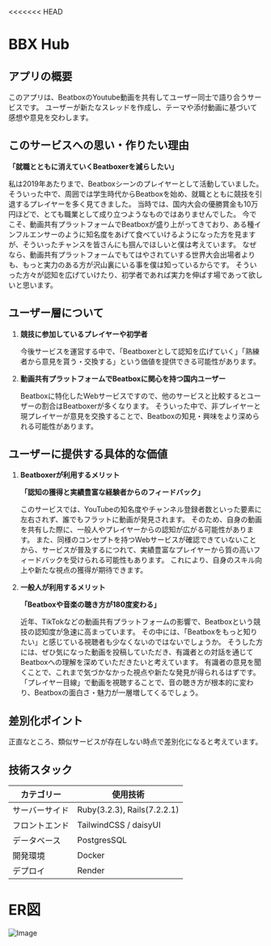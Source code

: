 <<<<<<< HEAD
# BBX Hub

## アプリの概要

このアプリは、BeatboxのYoutube動画を共有してユーザー同士で語り合うサービスです。
ユーザーが新たなスレッドを作成し、テーマや添付動画に基づいて感想や意見を交わします。

## このサービスへの思い・作りたい理由

**「就職とともに消えていくBeatboxerを減らしたい」**

私は2019年あたりまで、Beatboxシーンのプレイヤーとして活動していました。
そういった中で、周囲では学生時代からBeatboxを始め、就職とともに競技を引退するプレイヤーを多く見てきました。
当時では、国内大会の優勝賞金も10万円ほどで、とても職業として成り立つようなものではありませんでした。
今でこそ、動画共有プラットフォームでBeatboxが盛り上がってきており、ある種インフルエンサーのように知名度をあげて食べていけるようになった方を見ますが、そういったチャンスを皆さんにも掴んでほしいと僕は考えています。
なぜなら、動画共有プラットフォームでもてはやされていする世界大会出場者よりも、もっと実力のある方が沢山裏にいる事を僕は知っているからです。
そういった方々が認知を広げていけたり、初学者であれば実力を伸ばす場であって欲しいと思います。

## ユーザー層について

1. **競技に参加しているプレイヤーや初学者**

    今後サービスを運営する中で、「Beatboxerとして認知を広げていく」「熟練者から意見を貰う・交換する」という価値を提供できる可能性があります。

3. **動画共有プラットフォームでBeatboxに関心を持つ国内ユーザー**

    Beatboxに特化したWebサービスですので、他のサービスと比較するとユーザーの割合はBeatboxerが多くなります。
    そういった中で、非プレイヤーと現プレイヤーが意見を交換することで、Beatboxの知見・興味をより深められる可能性があります。

## ユーザーに提供する具体的な価値

1. **Beatboxerが利用するメリット**

    **「認知の獲得と実績豊富な経験者からのフィードバック」**
   
    このサービスでは、YouTubeの知名度やチャンネル登録者数といった要素に左右されず、誰でもフラットに動画が発見されます。
    そのため、自身の動画を共有した際に、一般人やプレイヤーからの認知が広がる可能性があります。
    また、同様のコンセプトを持つWebサービスが確認できていないことから、サービスが普及するにつれて、実績豊富なプレイヤーから質の高いフィードバックを受けられる可能性もあります。
    これにより、自身のスキル向上や新たな視点の獲得が期待できます。

3. **一般人が利用するメリット**

    **「Beatboxや音楽の聴き方が180度変わる」**
   
    近年、TikTokなどの動画共有プラットフォームの影響で、Beatboxという競技の認知度が急速に高まっています。
    その中には、「Beatboxをもっと知りたい」と感じている視聴者も少なくないのではないでしょうか。
    そうした方には、ぜひ気になった動画を投稿していただき、有識者との対話を通じてBeatboxへの理解を深めていただきたいと考えています。
    有識者の意見を聞くことで、これまで気づかなかった視点や新たな発見が得られるはずです。
    「プレイヤー目線」で動画を視聴することで、音の聴き方が根本的に変わり、Beatboxの面白さ・魅力が一層増してくるでしょう。

## 差別化ポイント

正直なところ、類似サービスが存在しない時点で差別化になると考えています。

## 技術スタック

| カテゴリー | 使用技術 |
|---------|---------|
| サーバーサイド | Ruby(3.2.3), Rails(7.2.2.1) |
| フロントエンド | TailwindCSS / daisyUI |
| データベース | PostgresSQL |
| 開発環境 | Docker |
| デプロイ | Render |

# ER図
![Image](https://github.com/user-attachments/assets/82f48ac6-0f55-4e18-9320-c3f8a762cdae)
